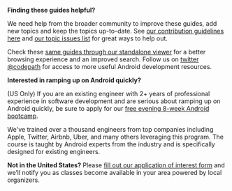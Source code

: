 **Finding these guides helpful?**

We need help from the broader community to improve these guides, add new topics and keep the topics up-to-date. See [our contribution guidelines here](https://github.com/codepath/android_guides/wiki/Contributing-Guidelines) and [our topic issues list](https://github.com/codepath/android_guides/issues) for great ways to help out.

Check these [same guides through our standalone viewer](http://guides.codepath.com/android) for a better browsing experience and an improved search. Follow us on [twitter @codepath](https://twitter.com/codepath) for access to more useful Android development resources. 

**Interested in ramping up on Android quickly?**

(US Only) If you are an existing engineer with 2+ years of professional experience in software development and are serious about ramping up on Android quickly, be sure to apply for our [free evening 8-week Android bootcamp](http://codepath.com/androidbootcamp). 

We've trained over a thousand engineers from top companies including Apple, Twitter, Airbnb, Uber, and many others leveraging this program. The course is taught by Android experts from the industry and is specifically designed for existing engineers. 

**Not in the United States?** Please [fill out our application of interest form](https://www.surveymonkey.com/r/codepath_interest_intake) and we’ll notify you as classes become available in your area powered by local organizers.